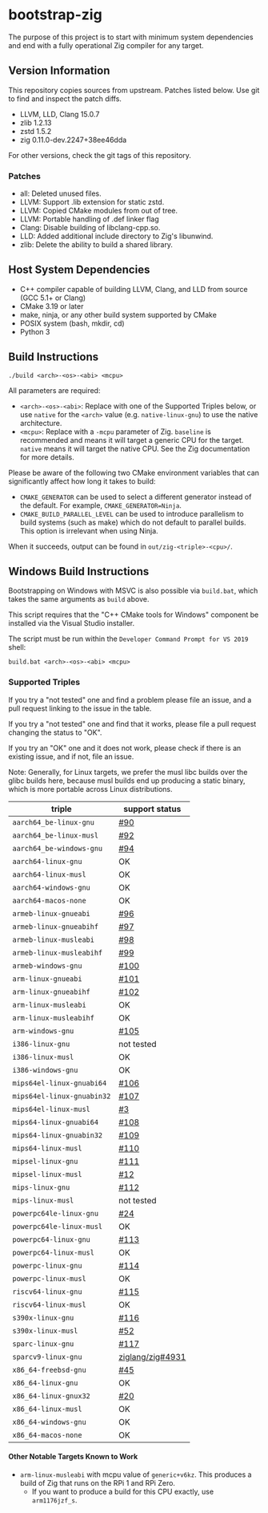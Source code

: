 # bootstrap-zig

The purpose of this project is to start with minimum system dependencies and
end with a fully operational Zig compiler for any target.

## Version Information

This repository copies sources from upstream. Patches listed below. Use git
to find and inspect the patch diffs.

 * LLVM, LLD, Clang 15.0.7
 * zlib 1.2.13
 * zstd 1.5.2
 * zig 0.11.0-dev.2247+38ee46dda

For other versions, check the git tags of this repository.

### Patches

 * all: Deleted unused files.
 * LLVM: Support .lib extension for static zstd.
 * LLVM: Copied CMake modules from out of tree.
 * LLVM: Portable handling of .def linker flag
 * Clang: Disable building of libclang-cpp.so.
 * LLD: Added additional include directory to Zig's libunwind.
 * zlib: Delete the ability to build a shared library.

## Host System Dependencies

 * C++ compiler capable of building LLVM, Clang, and LLD from source (GCC 5.1+
   or Clang)
 * CMake 3.19 or later
 * make, ninja, or any other build system supported by CMake
 * POSIX system (bash, mkdir, cd)
 * Python 3

## Build Instructions

```
./build <arch>-<os>-<abi> <mcpu>
```

All parameters are required:

 * `<arch>-<os>-<abi>`: Replace with one of the Supported Triples below, or use
   `native` for the `<arch>` value (e.g. `native-linux-gnu`) to use the native
   architecture.
 * `<mcpu>`: Replace with a `-mcpu` parameter of Zig. `baseline` is recommended
   and means it will target a generic CPU for the target. `native` means it
   will target the native CPU. See the Zig documentation for more details.

Please be aware of the following two CMake environment variables that can
significantly affect how long it takes to build:

 * `CMAKE_GENERATOR` can be used to select a different generator instead of the
   default. For example, `CMAKE_GENERATOR=Ninja`.
 * `CMAKE_BUILD_PARALLEL_LEVEL` can be used to introduce parallelism to build
   systems (such as make) which do not default to parallel builds. This option
   is irrelevant when using Ninja.

When it succeeds, output can be found in `out/zig-<triple>-<cpu>/`.

## Windows Build Instructions

Bootstrapping on Windows with MSVC is also possible via `build.bat`, which
takes the same arguments as `build` above.

This script requires that the "C++ CMake tools for Windows" component be
installed via the Visual Studio installer.

The script must be run within the `Developer Command Prompt for VS 2019` shell:

```
build.bat <arch>-<os>-<abi> <mcpu>
```

### Supported Triples

If you try a "not tested" one and find a problem please file an issue,
and a pull request linking to the issue in the table.

If you try a "not tested" one and find that it works, please file a pull request
changing the status to "OK".

If you try an "OK" one and it does not work, please check if there is an existing
issue, and if not, file an issue.

Note: Generally, for Linux targets, we prefer the musl libc builds over the
glibc builds here, because musl builds end up producing a static binary, which
is more portable across Linux distributions.

| triple                     | support status |
|----------------------------|----------------|
| `aarch64_be-linux-gnu`     | [#90](https://github.com/ziglang/zig-bootstrap/issues/90) |
| `aarch64_be-linux-musl`    | [#92](https://github.com/ziglang/zig-bootstrap/issues/92) |
| `aarch64_be-windows-gnu`   | [#94](https://github.com/ziglang/zig-bootstrap/issues/94) |
| `aarch64-linux-gnu`        | OK             |
| `aarch64-linux-musl`       | OK             |
| `aarch64-windows-gnu`      | OK             |
| `aarch64-macos-none`       | OK             |
| `armeb-linux-gnueabi`      | [#96](https://github.com/ziglang/zig-bootstrap/issues/96) |
| `armeb-linux-gnueabihf`    | [#97](https://github.com/ziglang/zig-bootstrap/issues/97) |
| `armeb-linux-musleabi`     | [#98](https://github.com/ziglang/zig-bootstrap/issues/98) |
| `armeb-linux-musleabihf`   | [#99](https://github.com/ziglang/zig-bootstrap/issues/99) |
| `armeb-windows-gnu`        | [#100](https://github.com/ziglang/zig-bootstrap/issues/100) |
| `arm-linux-gnueabi`        | [#101](https://github.com/ziglang/zig-bootstrap/issues/101) |
| `arm-linux-gnueabihf`      | [#102](https://github.com/ziglang/zig-bootstrap/issues/102) |
| `arm-linux-musleabi`       | OK             |
| `arm-linux-musleabihf`     | OK             |
| `arm-windows-gnu`          | [#105](https://github.com/ziglang/zig-bootstrap/issues/105) |
| `i386-linux-gnu`           | not tested     |
| `i386-linux-musl`          | OK             |
| `i386-windows-gnu`         | OK             |
| `mips64el-linux-gnuabi64`  | [#106](https://github.com/ziglang/zig-bootstrap/issues/106) |
| `mips64el-linux-gnuabin32` | [#107](https://github.com/ziglang/zig-bootstrap/issues/107) |
| `mips64el-linux-musl`      | [#3](https://github.com/ziglang/bootstrap/issues/3) |
| `mips64-linux-gnuabi64`    | [#108](https://github.com/ziglang/zig-bootstrap/issues/108) |
| `mips64-linux-gnuabin32`   | [#109](https://github.com/ziglang/zig-bootstrap/issues/109) |
| `mips64-linux-musl`        | [#110](https://github.com/ziglang/zig-bootstrap/issues/110) |
| `mipsel-linux-gnu`         | [#111](https://github.com/ziglang/zig-bootstrap/issues/111) |
| `mipsel-linux-musl`        | [#12](https://github.com/ziglang/bootstrap/issues/12) |
| `mips-linux-gnu`           | [#112](https://github.com/ziglang/zig-bootstrap/issues/112) |
| `mips-linux-musl`          | not tested     |
| `powerpc64le-linux-gnu`    | [#24](https://github.com/ziglang/zig-bootstrap/issues/24) |
| `powerpc64le-linux-musl`   | OK             |
| `powerpc64-linux-gnu`      | [#113](https://github.com/ziglang/zig-bootstrap/issues/113) |
| `powerpc64-linux-musl`     | OK             |
| `powerpc-linux-gnu`        | [#114](https://github.com/ziglang/zig-bootstrap/issues/114) |
| `powerpc-linux-musl`       | OK             |
| `riscv64-linux-gnu`        | [#115](https://github.com/ziglang/zig-bootstrap/issues/115) |
| `riscv64-linux-musl`       | OK             |
| `s390x-linux-gnu`          | [#116](https://github.com/ziglang/zig-bootstrap/issues/116) |
| `s390x-linux-musl`         | [#52](https://github.com/ziglang/bootstrap/issues/52) |
| `sparc-linux-gnu`          | [#117](https://github.com/ziglang/zig-bootstrap/issues/117) |
| `sparcv9-linux-gnu`        | [ziglang/zig#4931](https://github.com/ziglang/zig/issues/4931) |
| `x86_64-freebsd-gnu`       | [#45](https://github.com/ziglang/bootstrap/issues/45) |
| `x86_64-linux-gnu`         | OK             |
| `x86_64-linux-gnux32`      | [#20](https://github.com/ziglang/bootstrap/issues/20) |
| `x86_64-linux-musl`        | OK             |
| `x86_64-windows-gnu`       | OK             |
| `x86_64-macos-none`        | OK             |

#### Other Notable Targets Known to Work

 * `arm-linux-musleabi` with mcpu value of `generic+v6kz`. This produces a
   build of Zig that runs on the RPi 1 and RPi Zero.
   - If you want to produce a build for this CPU exactly, use `arm1176jzf_s`.
